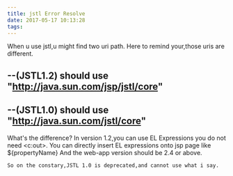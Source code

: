 ```yaml
---
title: jstl Error Resolve
date: 2017-05-17 10:13:28
tags:
---
```

When u use jstl,u might find two uri path.
Here to remind your,those uris are different.

--(JSTL1.2) should use "http://java.sun.com/jsp/jstl/core" 
--

--(JSTL1.0) should use "http://java.sun.com/jstl/core"
--

What's the difference?
    In version 1.2,you can use EL Expressions you do not need <c:out>. 
  You can directly insert EL expressions onto jsp page like ${propertyName}
    And the web-app version should be 2.4 or above.
    
    So on the constary,JSTL 1.0 is deprecated,and cannot use what i say.